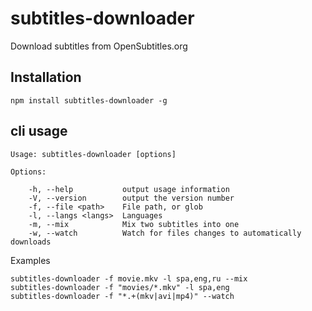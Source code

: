 # subtitles-downloader

Download subtitles from OpenSubtitles.org

## Installation

    npm install subtitles-downloader -g

## cli usage

    Usage: subtitles-downloader [options]

    Options:

        -h, --help           output usage information
        -V, --version        output the version number
        -f, --file <path>    File path, or glob
        -l, --langs <langs>  Languages
        -m, --mix            Mix two subtitles into one
        -w, --watch          Watch for files changes to automatically downloads


Examples

    subtitles-downloader -f movie.mkv -l spa,eng,ru --mix
    subtitles-downloader -f "movies/*.mkv" -l spa,eng
    subtitles-downloader -f "*.+(mkv|avi|mp4)" --watch



